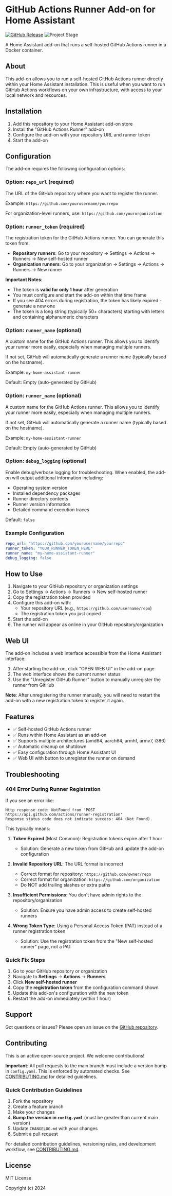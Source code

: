 # GitHub Actions Runner Add-on for Home Assistant

[![GitHub Release][releases-shield]][releases]
![Project Stage][project-stage-shield]

A Home Assistant add-on that runs a self-hosted GitHub Actions runner in a Docker container.

## About

This add-on allows you to run a self-hosted GitHub Actions runner directly within your Home Assistant installation. This is useful when you want to run GitHub Actions workflows on your own infrastructure, with access to your local network and resources.

## Installation

1. Add this repository to your Home Assistant add-on store
2. Install the "GitHub Actions Runner" add-on
3. Configure the add-on with your repository URL and runner token
4. Start the add-on

## Configuration

The add-on requires the following configuration options:

### Option: `repo_url` (required)

The URL of the GitHub repository where you want to register the runner.

Example: `https://github.com/yourusername/yourrepo`

For organization-level runners, use: `https://github.com/yourorganization`

### Option: `runner_token` (required)

The registration token for the GitHub Actions runner. You can generate this token from:

- **Repository runners**: Go to your repository → Settings → Actions → Runners → New self-hosted runner
- **Organization runners**: Go to your organization → Settings → Actions → Runners → New runner

**Important Notes**:
- The token is **valid for only 1 hour** after generation
- You must configure and start the add-on within that time frame
- If you see 404 errors during registration, the token has likely expired - generate a new one
- The token is a long string (typically 50+ characters) starting with letters and containing alphanumeric characters

### Option: `runner_name` (optional)

A custom name for the GitHub Actions runner. This allows you to identify your runner more easily, especially when managing multiple runners.

If not set, GitHub will automatically generate a runner name (typically based on the hostname).

Example: `my-home-assistant-runner`

Default: Empty (auto-generated by GitHub)

### Option: `runner_name` (optional)

A custom name for the GitHub Actions runner. This allows you to identify your runner more easily, especially when managing multiple runners.

If not set, GitHub will automatically generate a runner name (typically based on the hostname).

Example: `my-home-assistant-runner`

Default: Empty (auto-generated by GitHub)

### Option: `debug_logging` (optional)

Enable debug/verbose logging for troubleshooting. When enabled, the add-on will output additional information including:
- Operating system version
- Installed dependency packages
- Runner directory contents
- Runner version information
- Detailed command execution traces

Default: `false`

### Example Configuration

```yaml
repo_url: "https://github.com/yourusername/yourrepo"
runner_token: "YOUR_RUNNER_TOKEN_HERE"
runner_name: "my-home-assistant-runner"
debug_logging: false
```

## How to Use

1. Navigate to your GitHub repository or organization settings
2. Go to Settings → Actions → Runners → New self-hosted runner
3. Copy the registration token provided
4. Configure this add-on with:
   - Your repository URL (e.g., `https://github.com/username/repo`)
   - The registration token you just copied
5. Start the add-on
6. The runner will appear as online in your GitHub repository/organization

## Web UI

The add-on includes a web interface accessible from the Home Assistant interface:

1. After starting the add-on, click "OPEN WEB UI" in the add-on page
2. The web interface shows the current runner status
3. Use the "Unregister GitHub Runner" button to manually unregister the runner from GitHub

**Note**: After unregistering the runner manually, you will need to restart the add-on with a new registration token to register it again.

## Features

- ✅ Self-hosted GitHub Actions runner
- ✅ Runs within Home Assistant as an add-on
- ✅ Supports multiple architectures (amd64, aarch64, armhf, armv7, i386)
- ✅ Automatic cleanup on shutdown
- ✅ Easy configuration through Home Assistant UI
- ✅ Web UI with button to unregister the runner on demand

## Troubleshooting

### 404 Error During Runner Registration

If you see an error like:
```
Http response code: NotFound from 'POST https://api.github.com/actions/runner-registration'
Response status code does not indicate success: 404 (Not Found).
```

This typically means:

1. **Token Expired** (Most Common): Registration tokens expire after 1 hour
   - Solution: Generate a new token from GitHub and update the add-on configuration
   
2. **Invalid Repository URL**: The URL format is incorrect
   - Correct format for repository: `https://github.com/owner/repo`
   - Correct format for organization: `https://github.com/organization`
   - Do NOT add trailing slashes or extra paths
   
3. **Insufficient Permissions**: You don't have admin rights to the repository/organization
   - Solution: Ensure you have admin access to create self-hosted runners

4. **Wrong Token Type**: Using a Personal Access Token (PAT) instead of a runner registration token
   - Solution: Use the registration token from the "New self-hosted runner" page, not a PAT

### Quick Fix Steps

1. Go to your GitHub repository or organization
2. Navigate to **Settings** → **Actions** → **Runners**
3. Click **New self-hosted runner**
4. Copy the **registration token** from the configuration command shown
5. Update this add-on's configuration with the new token
6. Restart the add-on immediately (within 1 hour)

## Support

Got questions or issues? Please open an issue on the [GitHub repository][github].

## Contributing

This is an active open-source project. We welcome contributions!

**Important**: All pull requests to the main branch must include a version bump in `config.yaml`. This is enforced by automated checks. See [CONTRIBUTING.md](CONTRIBUTING.md) for detailed guidelines.

### Quick Contribution Guidelines

1. Fork the repository
2. Create a feature branch
3. Make your changes
4. **Bump the version in `config.yaml`** (must be greater than current main version)
5. Update `CHANGELOG.md` with your changes
6. Submit a pull request

For detailed contribution guidelines, versioning rules, and development workflow, see [CONTRIBUTING.md](CONTRIBUTING.md).

## License

MIT License

Copyright (c) 2024

[releases-shield]: https://img.shields.io/github/release/skille/home-assistant-github-runner-add-on.svg
[releases]: https://github.com/skille/home-assistant-github-runner-add-on/releases
[project-stage-shield]: https://img.shields.io/badge/project%20stage-production%20ready-brightgreen.svg
[github]: https://github.com/skille/home-assistant-github-runner-add-on
